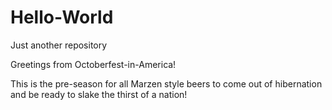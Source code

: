 # Hello-World
Just another repository

Greetings from Octoberfest-in-America!

This is the pre-season for all Marzen style beers to come out of hibernation and be ready to slake the thirst of a nation!

